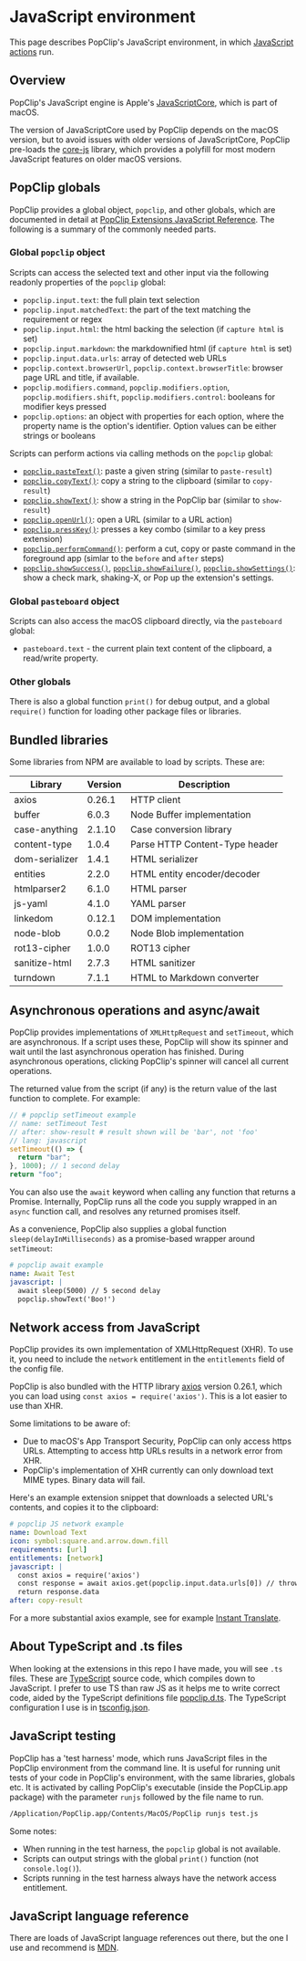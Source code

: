 # JavaScript environment

This page describes PopClip's JavaScript environment, in which
[JavaScript actions](./js-actions) run.

## Overview

PopClip's JavaScript engine is Apple's
[JavaScriptCore](https://developer.apple.com/documentation/javascriptcore),
which is part of macOS.

The version of JavaScriptCore used by PopClip depends on the macOS version, but
to avoid issues with older versions of JavaScriptCore, PopClip pre-loads the
[core-js](https://github.com/zloirock/core-js) library, which provides a
polyfill for most modern JavaScript features on older macOS versions.

## PopClip globals

PopClip provides a global object, `popclip`, and other globals, which are
documented in detail at
[PopClip Extensions JavaScript Reference](https://pilotmoon.github.io/PopClip-Extensions/).
The following is a summary of the commonly needed parts.

### Global `popclip` object

Scripts can access the selected text and other input via the following readonly
properties of the `popclip` global:

- `popclip.input.text`: the full plain text selection
- `popclip.input.matchedText`: the part of the text matching the requirement or
  regex
- `popclip.input.html`: the html backing the selection (if `capture html` is
  set)
- `popclip.input.markdown`: the markdownified html (if `capture html` is set)
- `popclip.input.data.urls`: array of detected web URLs
- `popclip.context.browserUrl`, `popclip.context.browserTitle`: browser page URL
  and title, if available.
- `popclip.modifiers.command`, `popclip.modifiers.option`,
  `popclip.modifiers.shift`, `popclip.modifiers.control`: booleans for modifier
  keys pressed
- `popclip.options`: an object with properties for each option, where the
  property name is the option's identifier. Option values can be either strings
  or booleans

Scripts can perform actions via calling methods on the `popclip` global:

- [`popclip.pasteText()`](https://pilotmoon.github.io/PopClip-Extensions/interfaces/PopClip.html#pasteText):
  paste a given string (similar to `paste-result`)
- [`popclip.copyText()`](https://pilotmoon.github.io/PopClip-Extensions/interfaces/PopClip.html#copyText):
  copy a string to the clipboard (similar to `copy-result`)
- [`popclip.showText()`](https://pilotmoon.github.io/PopClip-Extensions/interfaces/PopClip.html#showText):
  show a string in the PopClip bar (similar to `show-result`)
- [`popclip.openUrl()`](https://pilotmoon.github.io/PopClip-Extensions/interfaces/PopClip.html#openUrl):
  open a URL (similar to a URL action)
- [`popclip.pressKey()`](https://pilotmoon.github.io/PopClip-Extensions/interfaces/PopClip.html#pressKey):
  presses a key combo (similar to a key press extension)
- [`popclip.performCommand()`](https://pilotmoon.github.io/PopClip-Extensions/interfaces/PopClip.html#performCommand):
  perform a cut, copy or paste command in the foreground app (simlar to the
  `before` and `after` steps)
- [`popclip.showSuccess()`](https://pilotmoon.github.io/PopClip-Extensions/interfaces/PopClip.html#showSuccess),
  [`popclip.showFailure()`](https://pilotmoon.github.io/PopClip-Extensions/interfaces/PopClip.html#showFailure),
  [`popclip.showSettings()`](https://pilotmoon.github.io/PopClip-Extensions/interfaces/PopClip.html#showSettings):
  show a check mark, shaking-X, or Pop up the extension's settings.

### Global `pasteboard` object

Scripts can also access the macOS clipboard directly, via the `pasteboard`
global:

- `pasteboard.text` - the current plain text content of the clipboard, a
  read/write property.

### Other globals

There is also a global function `print()` for debug output, and a global
`require()` function for loading other package files or libraries.

## Bundled libraries

Some libraries from NPM are available to load by scripts. These are:

| Library        | Version | Description                    |
| -------------- | ------- | ------------------------------ |
| axios          | 0.26.1  | HTTP client                    |
| buffer         | 6.0.3   | Node Buffer implementation     |
| case-anything  | 2.1.10  | Case conversion library        |
| content-type   | 1.0.4   | Parse HTTP Content-Type header |
| dom-serializer | 1.4.1   | HTML serializer                |
| entities       | 2.2.0   | HTML entity encoder/decoder    |
| htmlparser2    | 6.1.0   | HTML parser                    |
| js-yaml        | 4.1.0   | YAML parser                    |
| linkedom       | 0.12.1  | DOM implementation             |
| node-blob      | 0.0.2   | Node Blob implementation       |
| rot13-cipher   | 1.0.0   | ROT13 cipher                   |
| sanitize-html  | 2.7.3   | HTML sanitizer                 |
| turndown       | 7.1.1   | HTML to Markdown converter     |

## Asynchronous operations and async/await

PopClip provides implementations of `XMLHttpRequest` and `setTimeout`, which are
asynchronous. If a script uses these, PopClip will show its spinner and wait
until the last asynchronous operation has finished. During asynchronous
operations, clicking PopClip's spinner will cancel all current operations.

The returned value from the script (if any) is the return value of the last
function to complete. For example:

```javascript
// # popclip setTimeout example
// name: setTimeout Test
// after: show-result # result shown will be 'bar', not 'foo'
// lang: javascript
setTimeout(() => {
  return "bar";
}, 1000); // 1 second delay
return "foo";
```

You can also use the `await` keyword when calling any function that returns a
Promise. Internally, PopClip runs all the code you supply wrapped in an `async`
function call, and resolves any returned promises itself.

As a convenience, PopClip also supplies a global function
`sleep(delayInMilliseconds)` as a promise-based wrapper around `setTimeout`:

```yaml
# popclip await example
name: Await Test
javascript: | 
  await sleep(5000) // 5 second delay
  popclip.showText('Boo!')
```

## Network access from JavaScript

PopClip provides its own implementation of XMLHttpRequest (XHR). To use it, you
need to include the `network` entitlement in the `entitlements` field of the
config file.

PopClip is also bundled with the HTTP library
[axios](https://axios-http.com/docs/intro) version 0.26.1, which you can load
using `const axios = require('axios')`. This is a lot easier to use than XHR.

Some limitations to be aware of:

- Due to macOS's App Transport Security, PopClip can only access https URLs.
  Attempting to access http URLs results in a network error from XHR.
- PopClip's implementation of XHR currently can only download text MIME types.
  Binary data will fail.

Here's an example extension snippet that downloads a selected URL's contents,
and copies it to the clipboard:

```yaml
# popclip JS network example
name: Download Text
icon: symbol:square.and.arrow.down.fill
requirements: [url]
entitlements: [network]
javascript: |
  const axios = require('axios')
  const response = await axios.get(popclip.input.data.urls[0]) // throws for non-2xx status
  return response.data
after: copy-result
```

For a more substantial axios example, see for example
[Instant Translate](https://github.com/pilotmoon/PopClip-Extensions/tree/master/source/InstantTranslate).

## About TypeScript and .ts files

When looking at the extensions in this repo I have made, you will see `.ts`
files. These are [TypeScript](https://www.typescriptlang.org/) source code,
which compiles down to JavaScript. I prefer to use TS than raw JS as it helps me
to write correct code, aided by the TypeScript definitions file
[popclip.d.ts](/popclip.d.ts). The TypeScript configuration I use is in
[tsconfig.json](/tsconfig.json).

## JavaScript testing

PopClip has a 'test harness' mode, which runs JavaScript files in the PopClip
environment from the command line. It is useful for running unit tests of your
code in PopClip's environment, with the same libraries, globals etc. It is
activated by calling PopClip's executable (inside the PopCLip.app package) with
the parameter `runjs` followed by the file name to run.

```bash
/Application/PopClip.app/Contents/MacOS/PopClip runjs test.js
```

Some notes:

- When running in the test harness, the `popclip` global is not available.
- Scripts can output strings with the global `print()` function (not
  `console.log()`).
- Scripts running in the test harness always have the network access
  entitlement.

## JavaScript language reference

There are loads of JavaScript language references out there, but the one I use
and recommend is
[MDN](https://developer.mozilla.org/en-US/docs/Web/JavaScript/Reference).
